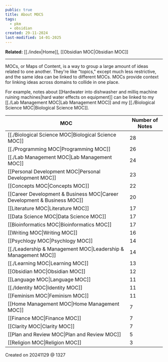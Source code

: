 ```yaml
---
public: true
title: About MOCS
tags:
  - pkm
  - obsidian
created: 29-11-2024
last-modified: 14-01-2025
---
```

**Related:** [[./index|Home]], [[Obsidian MOC|Obsidian MOC]]

---
MOCs, or Maps of Content, is a way to group a large amount of ideas related to one another. They're like "topics," except much less restrictive, and the same idea can be linked to different MOCs. MOCs provide context for linking ideas across domains to collide in one place. 

For example, notes about [[Hardwater into dishwasher and milliq machine ruining machines|hard water effects on equipment]] can be linked to my [[./Lab Management MOC|Lab Management MOC]] and my [[./Biological Science MOC|Biological Science MOC]].

| MOC                                                                                 | Number of Notes |
| ----------------------------------------------------------------------------------- | --------------- |
| [[./Biological Science MOC\|Biological Science MOC]]                       | 28              |
| [[./Programming MOC\|Programming MOC]]                                     | 26              |
| [[./Lab Management MOC\|Lab Management MOC]]                               | 24              |
| [[Personal Development MOC\|Personal Development MOC]]                   | 23              |
| [[Concepts MOC\|Concepts MOC]]                                           | 22              |
| [[Career Development & Business MOC\|Career Development & Business MOC]] | 20              |
| [[Literature MOC\|Literature MOC]]                                       | 17              |
| [[Data Science MOC\|Data Science MOC]]                                   | 17              |
| [[Bioinformatics MOC\|Bioinformatics MOC]]                               | 17              |
| [[Writing MOC\|Writing MOC]]                                             | 16              |
| [[Psychlogy MOC\|Psychlogy MOC]]                                         | 14              |
| [[./Leadership & Management MOC\|Leadership & Management MOC]]             | 14              |
| [[./Learning MOC\|Learning MOC]]                                           | 13              |
| [[Obsidian MOC\|Obsidian MOC]]                                           | 12              |
| [[Language MOC\|Language MOC]]                                           | 11              |
| [[./Identity MOC\|Identity MOC]]                                           | 11              |
| [[Feminism MOC\|Feminism MOC]]                                           | 11              |
| [[Home Management MOC\|Home Management MOC]]                             | 7               |
| [[Finance MOC\|Finance MOC]]                                             | 7               |
| [[Clarity MOC\|Clarity MOC]]                                             | 7               |
| [[Plan and Review MOC\|Plan and Review MOC]]                             | 5               |
| [[Religion MOC\|Religion MOC]]                                           | 3               |



Created on 20241129 @ 1327